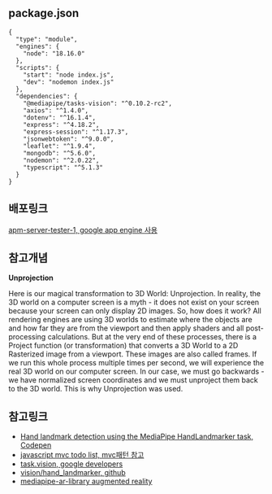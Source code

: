 ## package.json

```
{
  "type": "module",
  "engines": {
    "node": "18.16.0"
  },
  "scripts": {
    "start": "node index.js",
    "dev": "nodemon index.js"
  },
  "dependencies": {
    "@mediapipe/tasks-vision": "^0.10.2-rc2",
    "axios": "^1.4.0",
    "dotenv": "^16.1.4",
    "express": "^4.18.2",
    "express-session": "^1.17.3",
    "jsonwebtoken": "^9.0.0",
    "leaflet": "^1.9.4",
    "mongodb": "^5.6.0",
    "nodemon": "^2.0.22",
    "typescript": "^5.1.3"
  }
}
```

## 배포링크

[apm-server-tester-1, google app engine 사용](https://apm-server-tester-1.du.r.appspot.com/)

## 참고개념

**Unprojection**

Here is our magical transformation to 3D World: Unprojection. In reality, the 3D world on a computer screen is a myth - it does not exist on your screen because your screen can only display 2D images. So, how does it work? All rendering engines are using 3D worlds to estimate where the objects are and how far they are from the viewport and then apply shaders and all post-processing calculations. But at the very end of these processes, there is a Project function (or transformation) that converts a 3D World to a 2D Rasterized image from a viewport. These images are also called frames. If we run this whole process multiple times per second, we will experience the real 3D world on our computer screen. In our case, we must go backwards - we have normalized screen coordinates and we must unproject them back to the 3D world. This is why Unprojection was used.

## 참고링크

- [Hand landmark detection using the MediaPipe HandLandmarker task, Codepen](https://codepen.io/mediapipe-preview/pen/gOKBGPN?editors=1010)
- [javascript mvc todo list, mvc패턴 참고](https://www.taniarascia.com/javascript-mvc-todo-app/)
- [task.vision, google developers](https://developers.google.com/mediapipe/api/solutions/python/mp/tasks/vision)
- [vision/hand_landmarker, github](https://github.com/google/mediapipe/blob/master/docs/solutions/hands.md)
- [mediapipe-ar-library augmented reality](https://sudolabs.com/blog/augmented-reality-mediapipe-google-s-ar-library)

